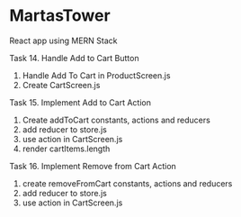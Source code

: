 # MartasTower
React app using MERN Stack


Task 14. Handle Add to Cart Button
1. Handle Add To Cart in ProductScreen.js
2. Create CartScreen.js

Task 15. Implement Add to Cart Action
1. Create addToCart constants, actions and reducers
2. add reducer to store.js
3. use action in CartScreen.js
4. render cartItems.length

Task 16. Implement Remove from Cart Action
1. create removeFromCart constants, actions and reducers
2. add reducer to store.js
3. use action in CartScreen.js
